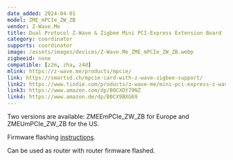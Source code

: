 ```yaml
---
date_added: 2024-04-01
model: ZME_mPCIe_ZW_ZB
vendor: Z-Wave.Me
title: Dual Protocol Z-Wave & Zigbee Mini PCI-Express Extension Board
category: coordinator
supports: coordinator
image: /assets/images/devices/Z-Wave.Me_ZME_mPCIe_ZW_ZB.webp
zigbeeid: none
compatible: [z2m, zha, z4d]
mlink: https://z-wave.me/products/mpcie/
link: https://smartsd.ch/mpcie-card-with-z-wave-zigbee-support/
link2: https://www.tindie.com/products/z-wave-me/mini-pci-express-z-wave-zigbeethreadble-board/
link3: https://www.amazon.com/dp/B0CXDY79NZ
link4: https://www.amazon.de/dp/B0CX9BXG69
---
```


Two versions are available: ZMEEmPCIe_ZW_ZB for Europe and ZMEUmPCIe_ZW_ZB for the US.

Firmware flashing [instructions](https://z-wave.me/support/tools-for-zigbee-openthread-ble/).

Can be used as router with router firmware flashed.
